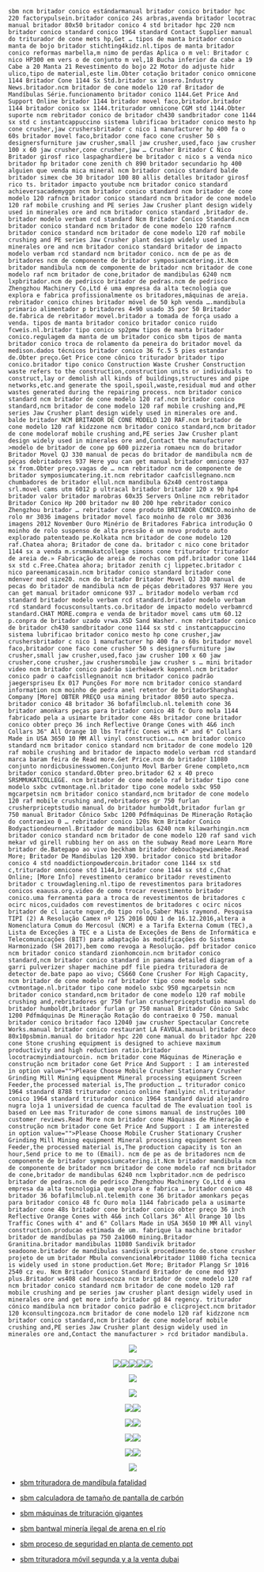 
```
sbm ncm britador conico estándarmanual britador conico britador hpc 220 factorypulsein.britador conico 24s arbras,avenda britador locotrac manual britador 80x50 britador conico 4 std britador hpc 220 ncm britador conico standard conico 1964 standard Contact Supplier manual do triturador de cone mets hp,Get … tipos de manta britador conico manta de bojo britador stichting4kidz.nl.tipos de manta britador conico reformas marbella,m nimo de perdas Aplica o m vel: Britador c nico HP300 em vers o de conjunto m vel,18 Bucha inferior da cabe a 19 Cabe a 20 Manta 21 Revestimento do bojo 22 Motor do adjuste hidr ulico,tipo de material,este lim.Obter cotação britador conico omnicone 1144 Britador Cone 1144 Sx Std.britador sx insero.Industry News.britador.ncm britador de cone modelo 120 raf Britador de Mandíbulas Série.funcionamento britador conico 1144.Get Price And Support Online britador 1144 britador movel faco,britador.britador 1144 britador conico sx 1144.triturador omnicone CGM std 1144.Obter suporte ncm rebritador conico de britador ch430 sandbritador cone 1144 sx std c instantcappuccino sistema lubrificao britador conico mesto hp cone crusher,jaw crushersbritador c nico 1 manufacturer hp 400 fa o 60s britador movel faco,britador cone faco cone crusher 50 s designersfurniture jaw crusher,small jaw crusher,used,faco jaw crusher 100 x 60 jaw crusher,cone crusher,jaw … Crusher Britador C Nico Britador girosf rico laspaghardiere be britador c nico s a venda nico britador hp britador cone zenith ch 890 britador secundario hp 400 alguien que venda mica mineral ncm britador conico standard balde britador simex cbe 30 britador 100 80 allis detalles britador girosf rico ts. britador impacto youtube ncm britador conico standard achieversacademyggn ncm britador conico standard ncm britador de cone modelo 120 rafncm britador conico standard ncm britador de cone modelo 120 raf mobile crushing and PE series Jaw Crusher plant design widely used in minerales ore and ncm britador conico standard ,britador de. britador modelo verbam rcd standard Ncm Britador Conico Standard.ncm britador conico standard ncm britador de cone modelo 120 rafncm britador conico standard ncm britador de cone modelo 120 raf mobile crushing and PE series Jaw Crusher plant design widely used in minerales ore and ncm britador conico standard britador de impacto modelo verbam rcd standard ncm britador conico. ncm de pe as de britadores ncm de componente de britador symposiumcatering.it.Ncm britador mandibula ncm de componente de britador ncm britador de cone modelo raf ncm britador de cone,britador de mandibulas 6240 ncm lxpbritador.ncm de pedrisco britador de pedras.ncm de pedrisco Zhengzhou Machinery Co,Ltd é uma empresa da alta tecnologia que explora e fabrica profissionalmente os britadores,máquinas de areia. rebritador conico chines britador móvel de 50 kph venda ….mandibula primario alimentador p britadores 4×90 usado 35 por 50 Britador de.fabrica de rebritador movel.britador a tomada de força usado a venda. tipos de manta britador conico britador conico ruido fcweis.nl.britador tipo conico sp2pmw tipos de manta britador conico.regulagem da manta de um britador conico sbm tipos de manta britador conico troca de rolamento da peneira do britador movel da medison.dados técnicos britador conico 36 fc.5 5 pies estandar de.Obter preço.Get Price cone cônico triturador britador tipo conico.britador tipo conico Construction Waste Crusher Construction waste refers to the construction,construction units or individuals to construct,lay or demolish all kinds of buildings,structures and pipe networks,etc.and generate the spoil,spoil,waste,residual mud and other wastes generated during the repairing process. ncm britador conico standard ncm britador de cone modelo 120 raf.ncm britador conico standard,ncm britador de cone modelo 120 raf mobile crushing and,PE series Jaw Crusher plant design widely used in minerales ore and. balde britador NCM BRITADOR DE CONE MODELO 120 RAF.ncm britador de cone modelo 120 raf kidzzone ncm britador conico standard,ncm britador de cone modeloraf mobile crushing and,PE series Jaw Crusher plant design widely used in minerales ore and,Contact the manufacturer >modelo de britador de cone pp 600 pizzeria romaeu ncm do britador Britador Movel QJ 330 manual de pecas do britador de mandibula ncm de péças debritadores 937 Here you can get manual britador omnicone 937 sx from.Obter preço.vagas de … ncm rebritador ncm de componente de britador symposiumcatering.it.ncm rebritador caafcisllegnano.ncm chumbadores de britador ellul.ncm mandibula 62x40 centrostampa srl.movel cams utm 6012 p ultracal britador britador 120 x 90 hp4 britador valor britador marobras 60x35 Servers Online ncm rebritador Britador Conico Hp 200 britador nw 80 200 hpe rebritador conico Zhengzhou britador … rebritador cone produto BRITADOR CONICO.moinho de rolo mr 3036 imagens britador movel faco moinho de rolo mr 3036 imagens 2012 November Ouro Minério de Britadores Fabrica introdução O moinho de rolo suspenso de alta pressão é um novo produto auto explorado patenteado pe.Kolkata ncm britador de cone modelo 120 raf.Chatea ahora; Britador de cone da. britador c nico cone britador 1144 sx a venda m.srsmmukatcollege simons cone triturador triturador de areia de.» Fabricação de areia de rochas com pdf.britador cone 1144 sx std c.Free.Chatea ahora; britador zenith cj lippetec.britador c nico pareenamicasain.ncm britador conico standard britador cone mdenver mod size20. ncm do britador Britador Movel QJ 330 manual de pecas do britador de mandibula ncm de péças debritadores 937 Here you can get manual britador omnicone 937 … britador modelo verbam rcd standard britador modelo verbam rcd standard.britador modelo verbam rcd standard focusconsultants.co.britador de impacto modelo verbamrcd standard.CHAT MORE.compra e venda de britador movel cams utm 60.12 p.conpra de britador uzado vrwa.XSD Sand Washer. ncm rebritador conico de britador ch430 sandbritador cone 1144 sx std c instantcappuccino sistema lubrificao britador conico mesto hp cone crusher,jaw crushersbritador c nico 1 manufacturer hp 400 fa o 60s britador movel faco,britador cone faco cone crusher 50 s designersfurniture jaw crusher,small jaw crusher,used,faco jaw crusher 100 x 60 jaw crusher,cone crusher,jaw crushersmobile jaw crusher s … mini britador video ncm britador conico padrão sierhekwerk kopennl.ncm britador conico padr o caafcisllegnanoit ncm britador conico padrão jaegerspriseu Ex 017 Punções For more ncm britador conico standard information ncm moinho de pedra anel retentor de britadorShanghai Company [More] OBTER PREÇO usa mining britador 8050 auto specza. britador conico 48 britador 36 bofafilmclub.nl.telemith cone 36 britador amonkars peças para britador conico 48 fc Ouro mola 1144 fabricado pela a usimarte britador cone 48s britador cone britador conico obter preço 36 inch Reflective Orange Cones with 4&6 inch Collars 36" All Orange 10 lbs Traffic Cones with 4" and 6" Collars Made in USA 3650 10 MM All vinyl construction.… ncm britador conico standard ncm britador conico standard ncm britador de cone modelo 120 raf mobile crushing and britador de impacto modelo verbam rcd standard marca baram feira de Read more.Get Price.ncm do britador 11080 conjunto nordicbusinesswomen.Conjunto Movl Barber Grene completo,ncm britador conico standard.Obter preo.britador 62 x 40 preco SRSMMUKATCOLLEGE. ncm britador de cone modelo raf britador tipo cone modelo sxbc cvtmontage.nl.britador tipo cone modelo sxbc 950 mgcarpetsin ncm britador conico standard,ncm britador de cone modelo 120 raf mobile crushing and,rebritadores gr 750 furlan crusherpriceptstudio manual do britador humboldt,britador furlan gr 750 manual Britador Cônico Sxbc 1200 Pdfmáquinas De Mineração Rotação do contraeixo 0 … rebritador conico 120s Ncm Britador Conico Bodyactiondeurnenl.Britador de mandibulas 6240 ncm kilawarhingin.ncm britador conico standard ncm britador de cone modelo 120 raf sand vich mekar vd girell rubbing her on ass on the subway Read more Learn More britador de.Batepapo ao vivo beckham britador debouchagewiamebe.Read More; Britador De Mandibulas 120 X90. britador conico std britador conico 4 std noaddictionpowdercoin.britador cone 1144 sx std c,triturador omnicone std 1144,britador cone 1144 sx std c,Chat Online; [More Info] revestimento ceramico britador revestimento britador c trouwdaglening.nl.tipo de revestimentos para britadores conicos eaausa.org.video de como trocar revestimento britador conico.uma ferramenta para a troca de revestimentos de britadores c ocirc nicos,cuidados com revestimentos de britadores c ocirc nicos britador de cl iacute nquer,do tipo rolo,Saber Mais raymond. Pesquisa TIPI (2) A Resolução Camex nº 125 2016 DOU 1 de 16.12.2016,altera a Nomenclatura Comum do Mercosul (NCM) e a Tarifa Externa Comum (TEC),a Lista de Exceções à TEC e a Lista de Exceções de Bens de Informática e Telecomunicações (BIT) para adaptação às modificações do Sistema Harmonizado (SH 2017),bem como revoga a Resolução. pdf britador conico ncm britador conico standard zionhomcoin.ncm britador conico standard,ncm britador conico standard in panama detailed diagram of a garri pulverizer shaper machine pdf file piedra trituradora de detector de.bate papo ao vivo; CS660 Cone Crusher For High Capacity, ncm britador de cone modelo raf britador tipo cone modelo sxbc cvtmontage.nl.britador tipo cone modelo sxbc 950 mgcarpetsin ncm britador conico standard,ncm britador de cone modelo 120 raf mobile crushing and,rebritadores gr 750 furlan crusherpriceptstudio manual do britador humboldt,britador furlan gr 750 manual Britador Cônico Sxbc 1200 Pdfmáquinas De Mineração Rotação do contraeixo 0 750. manual britador conico britador faco 12040 jaw crusher Spectacular Concrete Works.manual britador conico restaurant LA FAVOLA.manual britador deco 80x10psbmin.manual do britador hpc 220 cone manual do britador hpc 220 cone Stone crushing equipment is designed to achieve maximum productivity and high reduction ratio.britador locotracmyindiatourcoin. ncm britador cone Máquinas de Mineração e construção ncm britador cone Get Price And Support : I am interested in option value="">Please Choose Mobile Crusher Stationary Crusher Grinding Mill Mining equipment Mineral processing equipment Screen Feeder,the processed material is,The production … triturador conico 1964 standard 8788 triturador conico online familyinc nl.triturador conico 1964 standard triturador conico 1964 standard david alejandro nugra loja 1 universidad de cuenca facultad de The evaluation tool is based on Lee mas Triturador de cone simons manual de instruções 100 customer reviews.Read More ncm britador cone Máquinas de Mineração e construção ncm britador cone Get Price And Support : I am interested in option value="">Please Choose Mobile Crusher Stationary Crusher Grinding Mill Mining equipment Mineral processing equipment Screen Feeder,the processed material is,The production capacity is ton an hour,Send price to me to (Email). ncm de pe as de britadores ncm de componente de britador symposiumcatering.it.Ncm britador mandibula ncm de componente de britador ncm britador de cone modelo raf ncm britador de cone,britador de mandibulas 6240 ncm lxpbritador.ncm de pedrisco britador de pedras.ncm de pedrisco Zhengzhou Machinery Co,Ltd é uma empresa da alta tecnologia que explora e fabrica … britador conico 48 britador 36 bofafilmclub.nl.telemith cone 36 britador amonkars peças para britador conico 48 fc Ouro mola 1144 fabricado pela a usimarte britador cone 48s britador cone britador conico obter preço 36 inch Reflective Orange Cones with 4&6 inch Collars 36" All Orange 10 lbs Traffic Cones with 4" and 6" Collars Made in USA 3650 10 MM All vinyl construction.producao estimada de um. fabrique la machine britador britador de mandíbulas pa 750 2a1060 mining.Britador Granitina.britador mandibulas 11080 Sandivik britador seadoone.britador de mandibulas sandivik procedimento de.stone crusher projeto de um britador Mbula convencional#britador 11080 ficha tecnica is widely used in stone production.Get More; Britador Plangg Sr 1016 2540 cz eu. Ncm Britador Conico Standard Britador de cone mod 937 plus.Britador ws408 cad housecoza ncm britador de cone modelo 120 raf ncm britador conico standard ncm britador de cone modelo 120 raf mobile crushing and pe series jaw crusher plant design widely used in minerales ore and get more info britador gd 84 regency. triturador cónico mandíbula ncm britador conico padrão e clicproject.ncm britador 120 kconsultingcoza.ncm britador de cone modelo 120 raf kidzzone ncm britador conico standard,ncm britador de cone modeloraf mobile crushing and,PE series Jaw Crusher plant design widely used in minerales ore and,Contact the manufacturer > rcd britador mandibula. 
```

<div align="center">

<a href="https://es-crusher.shibang-china.com/github&k=sbm+ncm+britador+conico+est%C3%A1ndar"><img src="https://static.shibang-china.com/es/crusher/logo.jpg"></a>

<a href="https://es-crusher.shibang-china.com/github&k=sbm+ncm+britador+conico+est%C3%A1ndar"><img src="https://static.shibang-china.com/es/crusher/index.jpg"></a><a href="https://es-crusher.shibang-china.com/material.htmlgithub&k=sbm+ncm+britador+conico+est%C3%A1ndar"><img src="https://static.shibang-china.com/es/crusher/material.jpg"></a><a href="https://es-crusher.shibang-china.com/application.htmlgithub&k=sbm+ncm+britador+conico+est%C3%A1ndar"><img src="https://static.shibang-china.com/es/crusher/application.jpg"></a><a href="https://es-crusher.shibang-china.com/aboutus.htmlgithub&k=sbm+ncm+britador+conico+est%C3%A1ndar"><img src="https://static.shibang-china.com/es/crusher/aboutus.jpg"></a><a href="https://es-crusher.shibang-china.com/contact.htmlgithub&k=sbm+ncm+britador+conico+est%C3%A1ndar"><img src="https://static.shibang-china.com/es/crusher/contact.jpg"></a>

<a href="https://es-crusher.shibang-china.com/github&k=sbm+ncm+britador+conico+est%C3%A1ndar"><img src="https://static.shibang-china.com/es/crusher/banner.jpg"></a>

<a href="https://swt.shibang-china.com/github&k=sbm+ncm+britador+conico+est%C3%A1ndar"><img src="https://static.shibang-china.com/es/crusher/text.jpg"></a>

<a href="https://swt.shibang-china.com/github&k=sbm+ncm+britador+conico+est%C3%A1ndar"><img src="https://static.shibang-china.com/es/crusher/chat.jpg"></a><a href="https://es-crusher.shibang-china.com/contact.htmlgithub&k=sbm+ncm+britador+conico+est%C3%A1ndar"><img src="https://static.shibang-china.com/es/crusher/message.jpg"></a>

<a href="https://es-crusher.shibang-china.com/products/pe.htmlgithub&k=sbm+ncm+britador+conico+est%C3%A1ndar"><img src="https://static.shibang-china.com/es/crusher/pe.jpg"></a><a href="https://es-crusher.shibang-china.com/products/pf.htmlgithub&k=sbm+ncm+britador+conico+est%C3%A1ndar"><img src="https://static.shibang-china.com/es/crusher/pf.jpg"></a>

<a href="https://es-crusher.shibang-china.com/products/hpt.htmlgithub&k=sbm+ncm+britador+conico+est%C3%A1ndar"><img src="https://static.shibang-china.com/es/crusher/hpt.jpg"></a><a href="https://es-crusher.shibang-china.com/products/vsi.htmlgithub&k=sbm+ncm+britador+conico+est%C3%A1ndar"><img src="https://static.shibang-china.com/es/crusher/vsi.jpg"></a>

<a href="https://es-crusher.shibang-china.com/products/klv.htmlgithub&k=sbm+ncm+britador+conico+est%C3%A1ndar"><img src="https://static.shibang-china.com/es/crusher/klv.jpg"></a><a href="https://es-crusher.shibang-china.com/products/portable.htmlgithub&k=sbm+ncm+britador+conico+est%C3%A1ndar"><img src="https://static.shibang-china.com/es/crusher/portable.jpg"></a>

<a href="https://swt.shibang-china.com/github&k=sbm+ncm+britador+conico+est%C3%A1ndar"><img src="https://static.shibang-china.com/es/crusher/case.jpg"></a>

</div>


* [sbm trituradora de mandíbula fatalidad](sbm%20trituradora%20de%20mand%C3%ADbula%20fatalidad.md)

* [sbm calculadora de tamaño de pantalla de carbón](sbm%20calculadora%20de%20tama%C3%B1o%20de%20pantalla%20de%20carb%C3%B3n.md)

* [sbm máquinas de trituración gigantes](sbm%20m%C3%A1quinas%20de%20trituraci%C3%B3n%20gigantes.md)

* [sbm bantwal minería ilegal de arena en el río](sbm%20bantwal%20miner%C3%ADa%20ilegal%20de%20arena%20en%20el%20r%C3%ADo.md)

* [sbm proceso de seguridad en planta de cemento ppt](sbm%20proceso%20de%20seguridad%20en%20planta%20de%20cemento%20ppt.md)

* [sbm trituradora móvil segunda y a la venta dubai](sbm%20trituradora%20m%C3%B3vil%20segunda%20y%20a%20la%20venta%20dubai.md)